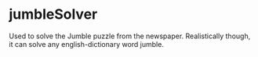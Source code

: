 jumbleSolver
============

Used to solve the Jumble puzzle from the newspaper. Realistically though, it can solve any english-dictionary word jumble.
